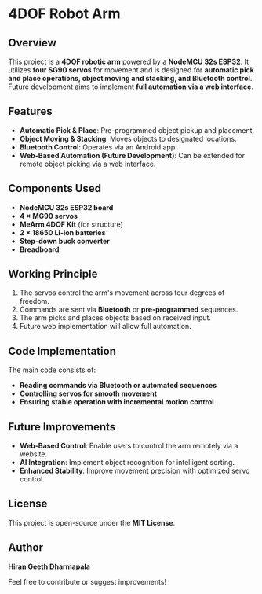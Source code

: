# 4DOF Robot Arm

## Overview
This project is a **4DOF robotic arm** powered by a **NodeMCU 32s ESP32**. It utilizes **four SG90 servos** for movement and is designed for **automatic pick and place operations, object moving and stacking, and Bluetooth control**. Future development aims to implement **full automation via a web interface**.

## Features
- **Automatic Pick & Place**: Pre-programmed object pickup and placement.
- **Object Moving & Stacking**: Moves objects to designated locations.
- **Bluetooth Control**: Operates via an Android app.
- **Web-Based Automation (Future Development)**: Can be extended for remote object picking via a web interface.

## Components Used
- **NodeMCU 32s ESP32 board**
- **4 × MG90 servos**
- **MeArm 4DOF Kit** (for structure)
- **2 × 18650 Li-ion batteries**
- **Step-down buck converter**
- **Breadboard**

## Working Principle
1. The servos control the arm's movement across four degrees of freedom.
2. Commands are sent via **Bluetooth** or **pre-programmed** sequences.
3. The arm picks and places objects based on received input.
4. Future web implementation will allow full automation.

## Code Implementation
The main code consists of:
- **Reading commands via Bluetooth or automated sequences**
- **Controlling servos for smooth movement**
- **Ensuring stable operation with incremental motion control**

## Future Improvements
- **Web-Based Control**: Enable users to control the arm remotely via a website.
- **AI Integration**: Implement object recognition for intelligent sorting.
- **Enhanced Stability**: Improve movement precision with optimized servo control.

## License
This project is open-source under the **MIT License**.

## Author
**Hiran Geeth Dharmapala**

Feel free to contribute or suggest improvements!

